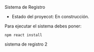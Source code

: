 <hi> Sistema de Registro </hi>

- Estado del proyecot: En construcción.

Para ejecutar el sistema debes poner: 
 
``` npm react install ``` 

sistema de registro 2

